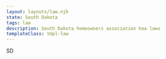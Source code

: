 ```yaml
---
layout: layouts/law.njk
state: South Dakota
tags: law
description: South Dakota homeowners association hoa laws
templateClass: tmpl-law
---
```


SD